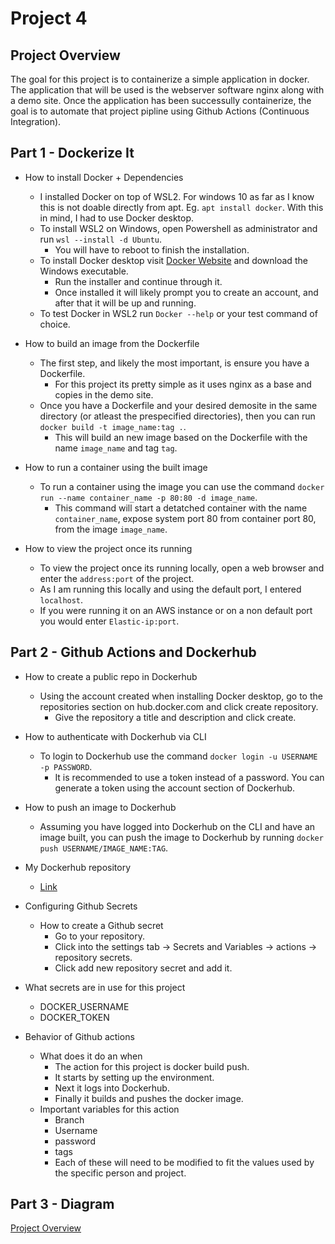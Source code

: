 # Project 4

## Project Overview

The goal for this project is to containerize a simple application in docker.
The application that will be used is the webserver software nginx along with a demo site.
Once the application has been successully containerize, the goal is to automate that project pipline 
using Github Actions (Continuous Integration).

## Part 1 - Dockerize It

- How to install Docker + Dependencies
  - I installed Docker on top of WSL2. For windows 10 as far as I know this is not doable directly from apt.
    Eg. `apt install docker`. With this in mind, I had to use Docker desktop.
  - To install WSL2 on Windows, open Powershell as administrator and run `wsl --install -d Ubuntu`.
    - You will have to reboot to finish the installation.
  - To install Docker desktop visit [Docker Website](https://www.docker.com/products/docker-desktop/) and 
    download the Windows executable. 
    - Run the installer and continue through it.
    - Once installed it will likely prompt you to create an account, and after that it will be up and running.
  - To test Docker in WSL2 run `Docker --help` or your test command of choice.

- How to build an image from the Dockerfile
  - The first step, and likely the most important, is ensure you have a Dockerfile.
    - For this project its pretty simple as it uses nginx as a base and copies in the demo site.
  - Once you have a Dockerfile and your desired demosite in the same directory (or atleast the prespecified 
    directories), then you can run `docker build -t image_name:tag .`. 
    - This will build an new image based on the Dockerfile with the name `image_name` and tag `tag`.

- How to run a container using the built image
  - To run a container using the image you can use the command `docker run --name container_name -p 80:80 -d image_name`.
    - This command will start a detatched container with the name `container_name`, expose system port 80 from container 
      port 80, from the image `image_name`.

- How to view the project once its running
  - To view the project once its running locally, open a web browser and enter the `address:port` of the project.
  - As I am running this locally and using the default port, I entered `localhost`.
  - If you were running it on an AWS instance or on a non default port you would enter `Elastic-ip:port`.

## Part 2 - Github Actions and Dockerhub

- How to create a public repo in Dockerhub
  - Using the account created when installing Docker desktop, go to the repositories section on hub.docker.com and
    click create repository.
    - Give the repository a title and description and click create.

- How to authenticate with Dockerhub via CLI
  - To login to Dockerhub use the command `docker login -u USERNAME -p PASSWORD`.
    - It is recommended to use a token instead of a password. You can generate a token using the account section
      of Dockerhub.

- How to push an image to Dockerhub
  - Assuming you have logged into Dockerhub on the CLI and have an image built, you can push the image to Dockerhub 
    by running `docker push USERNAME/IMAGE_NAME:TAG`.

- My Dockerhub repository
  - [Link](https://hub.docker.com/repository/docker/angrynerd2103/nginx-test/general)

- Configuring Github Secrets
  - How to create a Github secret
    - Go to your repository.
    - Click into the settings tab -> Secrets and Variables -> actions -> repository secrets.
    - Click add new repository secret and add it.
 - What secrets are in use for this project
   - DOCKER_USERNAME
   - DOCKER_TOKEN

- Behavior of Github actions
  - What does it do an when
    - The action for this project is docker build push.
    - It starts by setting up the environment.
    - Next it logs into Dockerhub.
    - Finally it builds and pushes the docker image.
  - Important variables for this action
    - Branch
    - Username
    - password
    - tags
    - Each of these will need to be modified to fit the values used by the specific person and project.

## Part 3 - Diagram
[Project Overview](#Project-Overview)